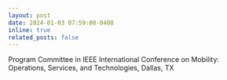 ```yaml
---
layout: post
date: 2024-01-03 07:59:00-0400
inline: true
related_posts: false
---
```


Program Committee in IEEE International Conference on Mobility: Operations, Services, and Technologies, Dallas, TX  
